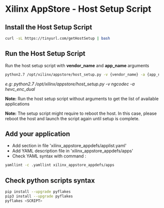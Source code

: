 
# Xilinx AppStore - Host Setup Script

## Install the Host Setup Script
````bash
curl -sL https://tinyurl.com/getHostSetup | bash
````

## Run the Host Setup Script
Run the host setup script with **vendor_name** and **app_name** arguments
````bash
python2.7 /opt/xilinx/appstore/host_setup.py -v {vendor_name} -a {app_name}
````

*e.g: python2.7 /opt/xilinx/appstore/host_setup.py -v ngcodec -a hevc_enc_dual*

**Note:** Run the host setup script without arguments to get the list of available applications

**Note:** The setup script might require to reboot the host. In this case, please reboot the host and launch the script again until setup is complete.

## Add your application
- Add section in file 'xilinx_appstore_appdefs/applist.yaml'
- Add YAML description file in 'xilinx_appstore_appdefs/apps'
- Check YAML syntax with command : 
````bash
yamllint -c .yamllint xilinx_appstore_appdefs/apps
````

## Check python scripts syntax
````bash
pip install --upgrade pyflakes
pip3 install --upgrade pyflakes
pyflakes <SCRIPT>
````


